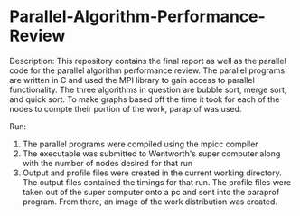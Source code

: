 # Parallel-Algorithm-Performance-Review

Description: 
This repository contains the final report as well as the parallel code for the parallel algorithm performance review. The parallel programs are written in C and used the MPI library to gain access to parallel functionality. The three algorithms in question are bubble sort, merge sort, and quick sort. To make graphs based off the time it took for each of the nodes to compte their portion of the work, paraprof was used.

Run:
1. The parallel programs were compiled using the mpicc compiler
2. The executable was submitted to Wentworth's super computer along with the number of nodes desired for that run
3. Output and profile files were created in the current working directory. The output files contained the timings for that run. The profile files were taken out of the super computer onto a pc and sent into the paraprof program. From there, an image of the work distribution was created.
